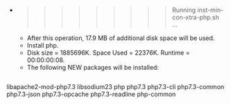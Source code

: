 * >>>>>>>>> Running inst-min-con-xtra-php.sh ...
  * After this operation, 17.9 MB of additional disk space will be used.
  * Install php.
  * Disk size = 1885696K. Space Used = 22376K. Runtime = 00:00:00:08.
  * The following NEW packages will be installed:
  ```bash
libapache2-mod-php7.3 libsodium23 php php7.3 php7.3-cli
php7.3-common php7.3-json php7.3-opcache php7.3-readline php-common
  ```
